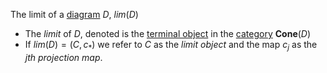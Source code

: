 The limit of a [diagram](/docs/math/defs/diagram.qmd) $D$, $lim(D)$

- The *limit* of $D$, denoted is the 
  [terminal object](/docs/math/defs/terminal.qmd) in the 
  [category](/docs/math/defs/cat.qmd) $\mathbf{Cone}(D)$
- If $lim(D)=(C,c_*)$ we refer to $C$ as the *limit object* and the map 
  $c_j$ as the *jth projection map*.